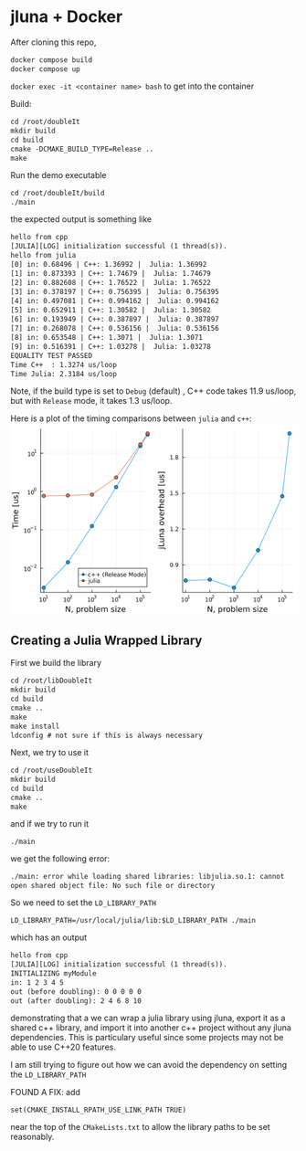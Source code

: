 # jluna + Docker

After cloning this repo, 
```
docker compose build
docker compose up
```

`docker exec -it <container name> bash` to get into the container

Build:
```
cd /root/doubleIt
mkdir build
cd build
cmake -DCMAKE_BUILD_TYPE=Release ..
make
```

Run the demo executable
```
cd /root/doubleIt/build
./main
```

the expected output is something like
```
hello from cpp
[JULIA][LOG] initialization successful (1 thread(s)).
hello from julia
[0] in: 0.68496 | C++: 1.36992 |  Julia: 1.36992
[1] in: 0.873393 | C++: 1.74679 |  Julia: 1.74679
[2] in: 0.882608 | C++: 1.76522 |  Julia: 1.76522
[3] in: 0.378197 | C++: 0.756395 |  Julia: 0.756395
[4] in: 0.497081 | C++: 0.994162 |  Julia: 0.994162
[5] in: 0.652911 | C++: 1.30582 |  Julia: 1.30582
[6] in: 0.193949 | C++: 0.387897 |  Julia: 0.387897
[7] in: 0.268078 | C++: 0.536156 |  Julia: 0.536156
[8] in: 0.653548 | C++: 1.3071 |  Julia: 1.3071
[9] in: 0.516391 | C++: 1.03278 |  Julia: 1.03278
EQUALITY TEST PASSED
Time C++  : 1.3274 us/loop
Time Julia: 2.3184 us/loop
```

Note, if the build type is set to `Debug` (default) , C++ code takes 11.9 us/loop, but with  `Release` mode, it takes 1.3 us/loop. 


Here is a plot of the timing comparisons between `julia` and `c++`:
![](overhead.png)


## Creating a Julia Wrapped Library


First we build the library
```
cd /root/libDoubleIt
mkdir build
cd build
cmake ..
make
make install
ldconfig # not sure if this is always necessary
```

Next, we try to use it
```
cd /root/useDoubleIt
mkdir build
cd build
cmake ..
make
```

and if we try to run it
```
./main
``` 
we get the following error:
```
./main: error while loading shared libraries: libjulia.so.1: cannot open shared object file: No such file or directory
```

So we need to set the `LD_LIBRARY_PATH`
```
LD_LIBRARY_PATH=/usr/local/julia/lib:$LD_LIBRARY_PATH ./main
```
which has an output
```
hello from cpp
[JULIA][LOG] initialization successful (1 thread(s)).
INITIALIZING myModule
in: 1 2 3 4 5 
out (before doubling): 0 0 0 0 0 
out (after doubling): 2 4 6 8 10
``` 
demonstrating that a we can wrap a julia library using jluna, export it as a shared c++ library, and import it into another c++ project without any jluna dependencies. This is particulary useful since some projects may not be able to use C++20 features.

I am still trying to figure out how we can avoid the dependency on setting the `LD_LIBRARY_PATH`

FOUND A FIX: add 
```
set(CMAKE_INSTALL_RPATH_USE_LINK_PATH TRUE)
```
near the top of the `CMakeLists.txt` to allow the library paths to be set reasonably.

